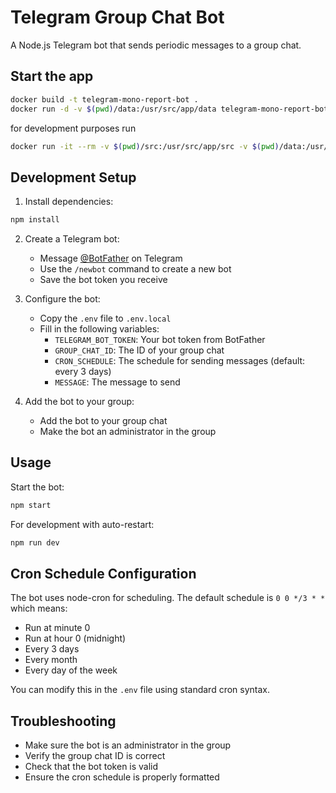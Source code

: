 # Telegram Group Chat Bot

A Node.js Telegram bot that sends periodic messages to a group chat.

## Start the app
```bash
docker build -t telegram-mono-report-bot .
docker run -d -v $(pwd)/data:/usr/src/app/data telegram-mono-report-bot 
```

for development purposes run 
```bash
docker run -it --rm -v $(pwd)/src:/usr/src/app/src -v $(pwd)/data:/usr/src/app/data telegram-mono-report-bot sh
```

## Development Setup

1. Install dependencies:
```bash
npm install
```

2. Create a Telegram bot:
   - Message [@BotFather](https://t.me/botfather) on Telegram
   - Use the `/newbot` command to create a new bot
   - Save the bot token you receive

3. Configure the bot:
   - Copy the `.env` file to `.env.local`
   - Fill in the following variables:
     - `TELEGRAM_BOT_TOKEN`: Your bot token from BotFather
     - `GROUP_CHAT_ID`: The ID of your group chat
     - `CRON_SCHEDULE`: The schedule for sending messages (default: every 3 days)
     - `MESSAGE`: The message to send

4. Add the bot to your group:
   - Add the bot to your group chat
   - Make the bot an administrator in the group

## Usage

Start the bot:
```bash
npm start
```

For development with auto-restart:
```bash
npm run dev
```

## Cron Schedule Configuration

The bot uses node-cron for scheduling. The default schedule is `0 0 */3 * *` which means:
- Run at minute 0
- Run at hour 0 (midnight)
- Every 3 days
- Every month
- Every day of the week

You can modify this in the `.env` file using standard cron syntax.

## Troubleshooting

- Make sure the bot is an administrator in the group
- Verify the group chat ID is correct
- Check that the bot token is valid
- Ensure the cron schedule is properly formatted 